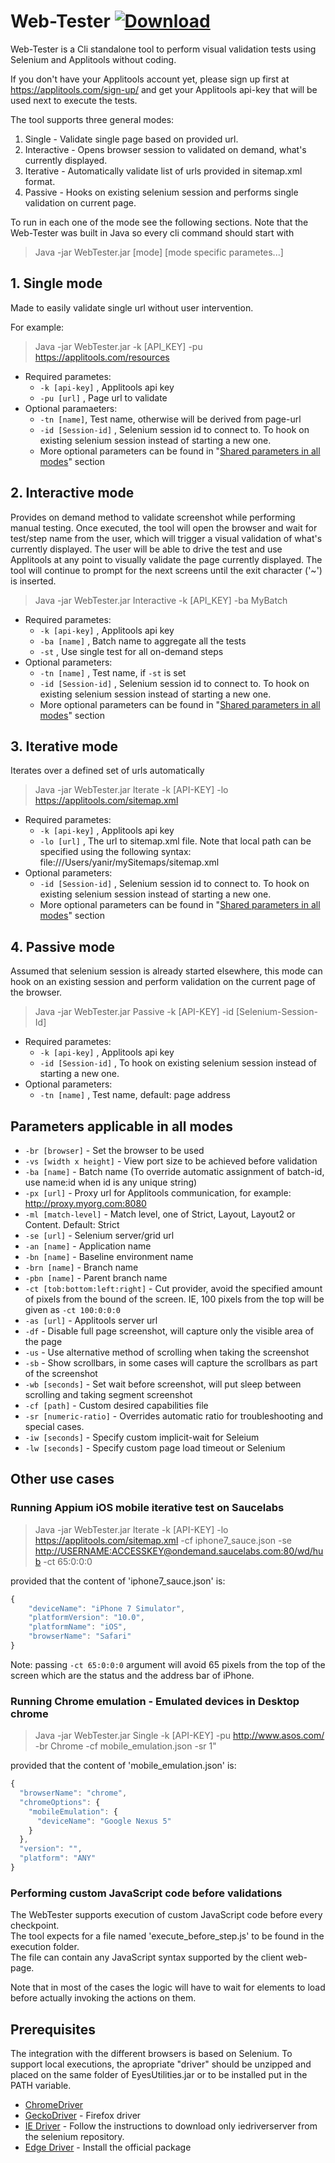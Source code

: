 # Web-Tester [ ![Download](https://api.bintray.com/packages/applitoolseyes/generic/WebTester/images/download.svg) ](https://bintray.com/applitoolseyes/generic/WebTester/_latestVersion)
Web-Tester is a Cli standalone tool to perform visual validation tests using Selenium and Applitools without coding.

If you don't have your Applitools account yet,
please sign up first at https://applitools.com/sign-up/ and get your Applitools api-key
that will be used next to execute the tests.

The tool supports three general modes:

1. Single - Validate single page based on provided url.
2. Interactive - Opens browser session to validated on demand, what's currently displayed.
3. Iterative - Automatically validate list of urls provided in sitemap.xml format.
4. Passive - Hooks on existing selenium session and performs single validation on current page.

To run in each one of the mode see the following sections.
Note that the Web-Tester was built in Java so every cli command should start with
>Java -jar WebTester.jar [mode] [mode specific parametes...]

## 1. Single mode
Made to easily validate single url without user intervention.

For example:
> Java -jar WebTester.jar -k [API_KEY] -pu https://applitools.com/resources

+ Required parametes:
    + `-k [api-key]` , Applitools api key
    + `-pu [url]` , Page url to validate
+ Optional paramaeters:
    + `-tn [name]`, Test name, otherwise will be derived from page-url
    + `-id [Session-id]` , Selenium session id to connect to. To hook on existing selenium session instead of starting a new one.
    + More optional parameters can be found in "[Shared parameters in all modes](#shared-parameters-in-all-modes)" section

##  2. Interactive mode
Provides on demand method to validate screenshot while performing manual testing.
Once executed, the tool will open the browser and wait for test/step name from the user,
which will trigger a visual validation of what's currently displayed.
The user will be able to drive the test and use
Applitools at any point to visually validate the page currently displayed.
The tool will continue to prompt for the next screens until the exit character ('~')
is inserted.

> Java -jar WebTester.jar Interactive -k [API_KEY] -ba MyBatch

+ Required parametes:
    + `-k [api-key]` , Applitools api key
    + `-ba [name]` , Batch name to aggregate all the tests
    + `-st` , Use single test for all on-demand steps
+ Optional parameters:
    + `-tn [name]` , Test name, if `-st` is set
    + `-id [Session-id]` , Selenium session id to connect to. To hook on existing selenium session instead of starting a new one.
    + More optional parameters can be found in "[Shared parameters in all modes](#shared-parameters-in-all-modes)" section

## 3. Iterative mode
Iterates over a defined set of urls automatically

> Java -jar WebTester.jar Iterate -k [API-KEY] -lo https://applitools.com/sitemap.xml

+ Required parametes:
    + `-k [api-key]` , Applitools api key
    + `-lo [url]` , The url to sitemap.xml file.
    Note that local path can be specified using the following syntax: file:///Users/yanir/mySitemaps/sitemap.xml
+ Optional parameters:
    + `-id [Session-id]` , Selenium session id to connect to. To hook on existing selenium session instead of starting a new one.
    + More optional parameters can be found in "[Shared parameters in all modes](#shared-parameters-in-all-modes)" section

## 4. Passive mode
Assumed that selenium session is already started elsewhere, this mode can hook on an existing session and perform
validation on the current page of the browser.

>Java -jar WebTester.jar Passive -k [API-KEY] -id [Selenium-Session-Id]

+ Required parametes:
    + `-k [api-key]` , Applitools api key
    + `-id [Session-id]` , To hook on existing selenium session instead of starting a new one.
+ Optional parameters:
    + `-tn [name]` , Test name, default: page address
    

## Parameters applicable in all modes
+ `-br [browser]` - Set the browser to be used
+ `-vs [width x height]` - View port size to be achieved before validation
+ `-ba [name]` - Batch name (To override automatic assignment of batch-id, use name:id when id is any unique string)
+ `-px [url]` - Proxy url for Applitools communication, for example: http://proxy.myorg.com:8080
+ `-ml [match-level]` - Match level, one of Strict, Layout, Layout2 or Content. Default: Strict
+ `-se [url]` - Selenium server/grid url
+ `-an [name]` - Application name
+ `-bn [name]` - Baseline environment name
+ `-brn [name]` - Branch name
+ `-pbn [name]` - Parent branch name
+ `-ct [tob:bottom:left:right]` - Cut provider, avoid the specified amount of pixels from the bound of the screen.
IE, 100 pixels from the top will be given as `-ct 100:0:0:0`
+ `-as [url]` - Applitools server url
+ `-df` - Disable full page screenshot, will capture only the visible area of the page
+ `-us` - Use alternative method of scrolling when taking the screenshot
+ `-sb` - Show scrollbars, in some cases will capture the scrollbars as part of the screenshot
+ `-wb [seconds]` - Set wait before screenshot, will put sleep between scrolling and taking segment screenshot
+ `-cf [path]` - Custom desired capabilities file
+ `-sr [numeric-ratio]` - Overrides automatic ratio for troubleshooting and special cases.
+ `-iw [seconds]` - Specify custom implicit-wait for Seleium
+ `-lw [seconds]` - Specify custom page load timeout or Selenium



## Other use cases

### Running Appium iOS mobile iterative test on Saucelabs

 > Java -jar WebTester.jar Iterate -k [API-KEY] -lo https://applitools.com/sitemap.xml
 -cf iphone7_sauce.json -se <http://USERNAME:ACCESSKEY@ondemand.saucelabs.com:80/wd/hub> -ct 65:0:0:0

provided that the content of 'iphone7_sauce.json' is:
```javascript
{
    "deviceName": "iPhone 7 Simulator",
    "platformVersion": "10.0",
    "platformName": "iOS",
    "browserName": "Safari"
}
```
Note: passing `-ct 65:0:0:0` argument will avoid 65 pixels from the top of the screen which are the status and the address bar of iPhone.

### Running Chrome emulation - Emulated devices in Desktop chrome
 >  Java -jar WebTester.jar Single -k [API-KEY] -pu http://www.asos.com/ 
 -br Chrome -cf mobile_emulation.json -sr 1"
 
 provided that the content of 'mobile_emulation.json' is:
 ```Javascript
 {
   "browserName": "chrome",
   "chromeOptions": {
     "mobileEmulation": {
       "deviceName": "Google Nexus 5"
     }
   },
   "version": "",
   "platform": "ANY"
 }
 ```
 
### Performing custom JavaScript code before validations
The WebTester supports execution of custom JavaScript code before every checkpoint.  
The tool expects for a file named 'execute_before_step.js' to be found in the execution folder.  
The file can contain any JavaScript syntax supported by the client web-page.  

Note that in most of the cases the logic will have to wait for elements to load before actually invoking the
 actions on them.
 
## Prerequisites
The integration with the different browsers is based on Selenium. To support local executions, the apropriate "driver"
should be unzipped and placed on the same folder of EyesUtilities.jar or to be installed put in the PATH variable.

+ [ChromeDriver](https://sites.google.com/a/chromium.org/chromedriver/downloads)
+ [GeckoDriver](https://github.com/mozilla/geckodriver/releases) - Firefox driver
+ [IE Driver](https://github.com/SeleniumHQ/selenium/wiki/InternetExplorerDriver) - Follow the instructions to download only iedriverserver from the selenium repository.
+ [Edge Driver](https://developer.microsoft.com/en-us/microsoft-edge/tools/webdriver/)  - Install the official package
 
 

